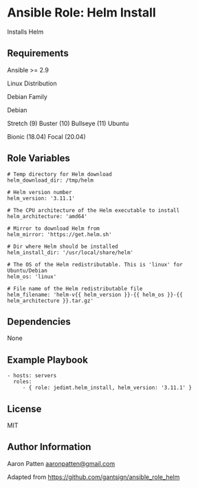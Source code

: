 Ansible Role: Helm Install
=========

Installs Helm

Requirements
------------

Ansible >= 2.9

Linux Distribution

Debian Family

Debian

Stretch (9)
Buster (10)
Bullseye (11)
Ubuntu

Bionic (18.04)
Focal (20.04)

Role Variables
--------------

    # Temp directory for Helm download
    helm_download_dir: /tmp/helm

    # Helm version number
    helm_version: '3.11.1'

    # The CPU architecture of the Helm executable to install
    helm_architecture: 'amd64'

    # Mirror to download Helm from
    helm_mirror: 'https://get.helm.sh'

    # Dir where Helm should be installed
    helm_install_dir: '/usr/local/share/helm'

    # The OS of the Helm redistributable. This is 'linux' for Ubuntu/Debian
    helm_os: 'linux'

    # File name of the Helm redistributable file
    helm_filename: 'helm-v{{ helm_version }}-{{ helm_os }}-{{ helm_architecture }}.tar.gz'

Dependencies
------------

None

Example Playbook
----------------

    - hosts: servers
      roles:
         - { role: jedimt.helm_install, helm_version: '3.11.1' }

License
-------

MIT

Author Information
------------------

Aaron Patten
aaronpatten@gmail.com

Adapted from https://github.com/gantsign/ansible_role_helm
